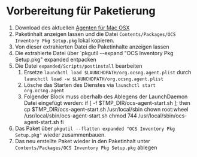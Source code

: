 # Vorbereitung für Paketierung

1. Download des aktuellen [Agenten für Mac OSX](https://github.com/OCSInventory-NG/UnixAgent/releases/download/v2.6.0-MAC/Ocsinventory_Agent_MacOS-2.6.0.pkg.zip)
2. Paketinhalt anzeigen lassen und die Datei `Contents/Packages/OCS Inventory Pkg Setup.pkg` lokal kopieren.
3. Von dieser extrahierten Datei die Paketinhalte anzeigen lassen
4. Die extrahierte Datei über `pkgutil --expand "OCS Inventory Pkg Setup.pkg" expanded entpacken
5. Die Datei `expanded/Scripts/postinstall` bearbeiten
   1. Ersetze `launchctl load $LAUNCHDPATH/org.ocsng.agent.plist` durch `launchctl load -w $LAUNCHDPATH/org.ocsng.agent.plist`
   2. Lösche das Starten des Dienstes via `launchctl start org.ocsng.agent`
   3. Folgender Block muss oberhalb des Ablegens der LaunchDaemon Datei eingefügt werden:
      if [ -f $TMP_DIR/ocs-agent-start.sh ]; then
      	cp $TMP_DIR/ocs-agent-start.sh /usr/local/sbin
      	chown root:wheel /usr/local/sbin/ocs-agent-start.sh
      	chmod 744 /usr/local/sbin/ocs-agent-start.sh
      fi
6. Das Paket über `pkgutil --flatten expanded "OCS Inventory Pkg Setup.pkg"` wieder zusammenbauen.
7. Das neu erstellte Paket wieder in den Paketinhalt unter `Contents/Packages/OCS Inventory Pkg Setup.pkg` ablegen